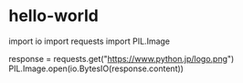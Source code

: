 # hello-world


import io
import requests
import PIL.Image

response = requests.get("https://www.python.jp/logo.png")
PIL.Image.open(io.BytesIO(response.content))
 
 
